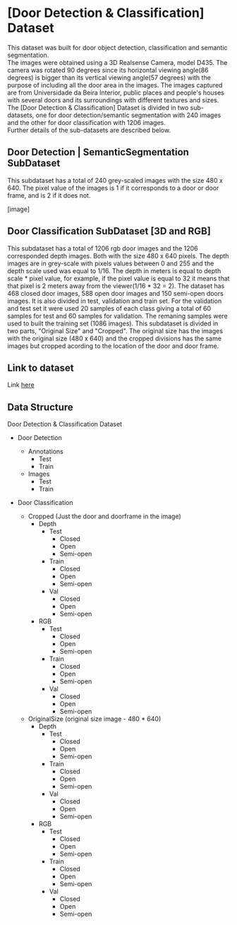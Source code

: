 # [Door Detection & Classification] Dataset
This dataset was built for door object detection, classification and semantic segmentation. \
The images were obtained using a 3D Realsense Camera, model D435. The camera was rotated 90 degrees since its horizontal viewing angle(86 degrees) is bigger than its vertical viewing angle(57 degrees) with the purpose of including all the door area in the images.
The images captured are from Universidade da Beira Interior, public places and people's houses with several doors and its surroundings with different textures and sizes. \
The [Door Detection & Classification] Dataset is divided in two sub-datasets, one for door detection/semantic segmentation with 240 images and the other for door classification with 1206 images. \
Further details of the sub-datasets are described below.


## Door Detection | SemanticSegmentation SubDataset
This subdataset has a total of 240 grey-scaled images with the size 480 x 640. The pixel value of the images is 1 if it corresponds to a door or door frame, and is 2 if it does not.

[image]

## Door Classification SubDataset [3D and RGB]
This subdataset has a total of 1206 rgb door images and the 1206 corresponded depth images.
Both with the size 480 x 640 pixels. The depth images are in grey-scale with pixels values between 0 and 255 and the depth scale used was equal to 1/16. The depth in meters is equal to depth scale * pixel value, for example, if the pixel value is equal to 32 it means that that pixel is 2 meters away from the viewer(1/16 * 32 = 2). 
The dataset has 468 closed door images, 588 open door images and 150 semi-open doors images. It is also divided in test, validation and train set. For the validation and test set it were used 20 samples of each class giving a total of 60 samples for test and 60 samples for validation. The remaning samples were used to built the training set (1086 images).
This subdataset is divided in two parts, "Original Size" and "Cropped". The original size has the images with the original size (480 x 640) and the cropped divisions has the same images but cropped acording to the location of the door and door frame. 

## Link to dataset
Link [here](https://drive.google.com/drive/folders/1iSrPjO-F2aaB7MmsN7tsU1wnLtnO3euK?usp=sharing)


## Data Structure
Door Detection & Classification Dataset
* Door Detection
  * Annotations
    * Test
    * Train
  * Images
    * Test
    * Train
  
* Door Classification
  * Cropped (Just the door and doorframe in the image)
    * Depth
      * Test
        * Closed
        * Open
        * Semi-open
      * Train
        * Closed
        * Open
        * Semi-open
      * Val
        * Closed
        * Open
        * Semi-open
    * RGB
      * Test
        * Closed
        * Open
        * Semi-open
      * Train
        * Closed
        * Open
        * Semi-open
      * Val
        * Closed
        * Open
        * Semi-open   
  * OriginalSize (original size image - 480 * 640)
    * Depth
      * Test
        * Closed
        * Open
        * Semi-open
      * Train
        * Closed
        * Open
        * Semi-open
      * Val
        * Closed
        * Open
        * Semi-open
    * RGB
      * Test
        * Closed
        * Open
        * Semi-open
      * Train
        * Closed
        * Open
        * Semi-open
      * Val
        * Closed
        * Open
        * Semi-open   
